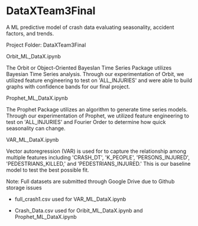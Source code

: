 # DataXTeam3Final
A ML predictive model of crash data evaluating seasonality, accident factors, and trends. 

Project Folder: DataXTeam3Final

Orbit_ML_DataX.ipynb

The Orbit or Object-Oriented BayesIan Time Series Package utilizes Bayesian Time Series analysis. Through our experimentation of Orbit, we utilized feature engineering to test on 'ALL_INJURIES' and were able to build graphs with confidence bands for our final project.

Prophet_ML_DataX.ipynb

The Prophet Package utilizes an algorithm to generate time series models. Through our experimentation of Prophet, we utilized feature engineering to test on 'ALL_INJURIES' and Fourier Order to determine how quick seasonality can change.


VAR_ML_DataX.ipynb

Vector autoregression (VAR) is used for to capture the relationship among multiple features including 'CRASH_DT', 'K_PEOPLE', 'PERSONS_INJURED',  'PEDESTRIANS_KILLED,' and 'PEDESTRIANS_INJURED.' This is our baseline model to test the best possible fit. 

Note: Full datasets are submitted through Google Drive due to Github storage issues
- full_crash1.csv used for VAR_ML_DataX.ipynb 

- Crash_Data.csv used for Oribit_ML_DataX.ipynb and Prophet_ML_DataX.ipynb
